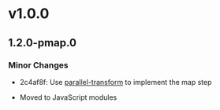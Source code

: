 # v1.0.0

## 1.2.0-pmap.0

### Minor Changes

- 2c4af8f: Use [parallel-transform](https://npm.im/parallel-transform) to implement the map step

- Moved to JavaScript modules
